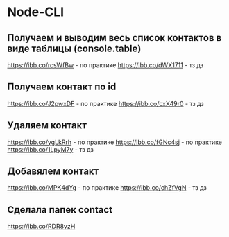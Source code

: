 # Node-CLI

## Получаем и выводим весь список контактов в виде таблицы (console.table)

https://ibb.co/rcsWfBw - по практике
https://ibb.co/dWX1711 - тз дз

## Получаем контакт по id

https://ibb.co/J2pwxDF - по практике
https://ibb.co/cxX49r0 - тз дз

## Удаляем контакт

https://ibb.co/ygLkRrh - по практике
https://ibb.co/fGNc4sj - по практике
https://ibb.co/1LpyM7y - тз дз

## Добавялем контакт

https://ibb.co/MPK4dYg - по практике
https://ibb.co/chZfVgN - тз дз

## Сделала папек contact

https://ibb.co/RDR8vzH
